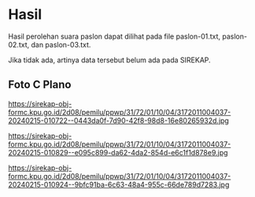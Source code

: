 # Hasil

Hasil perolehan suara paslon dapat dilihat pada file paslon-01.txt, paslon-02.txt, dan paslon-03.txt.

Jika tidak ada, artinya data tersebut belum ada pada SIREKAP.

## Foto C Plano

https://sirekap-obj-formc.kpu.go.id/2d08/pemilu/ppwp/31/72/01/10/04/3172011004037-20240215-010722--0443da0f-7d90-42f8-98d8-16e80265932d.jpg

https://sirekap-obj-formc.kpu.go.id/2d08/pemilu/ppwp/31/72/01/10/04/3172011004037-20240215-010829--e095c899-da62-4da2-854d-e6c1f1d878e9.jpg

https://sirekap-obj-formc.kpu.go.id/2d08/pemilu/ppwp/31/72/01/10/04/3172011004037-20240215-010924--9bfc91ba-6c63-48a4-955c-66de789d7283.jpg
